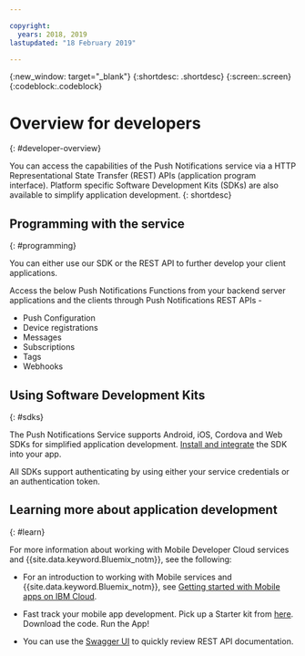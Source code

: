```yaml
---

copyright:
  years: 2018, 2019
lastupdated: "18 February 2019"

---
```


{:new_window: target="_blank"}
{:shortdesc: .shortdesc}
{:screen:.screen}
{:codeblock:.codeblock}

# Overview for developers
{: #developer-overview}

You can access the capabilities of the Push Notifications service via a HTTP Representational State Transfer (REST) APIs (application program interface). Platform specific Software Development Kits (SDKs) are also available to simplify application development.
{: shortdesc}

## Programming with the service
{: #programming}

You can either use our SDK or the REST API to further develop your client applications.

Access the below Push Notifications Functions from your backend server applications and the clients through Push Notifications REST APIs -

 - Push Configuration
 - Device registrations
 - Messages
 - Subscriptions
 - Tags
 - Webhooks


## Using Software Development Kits
{: #sdks}

The Push Notifications Service supports Android, iOS, Cordova and Web SDKs for simplified application development. [Install and integrate](/docs/services/mobilepush/install-sdk.html) the SDK into your app. 

All SDKs support authenticating by using either your service credentials or an authentication token.

## Learning more about application development
{: #learn}

For more information about working with Mobile Developer Cloud services and {{site.data.keyword.Bluemix_notm}}, see the following:

-   For an introduction to working with Mobile services and {{site.data.keyword.Bluemix_notm}}, see [Getting started with Mobile apps on IBM Cloud](/docs/services/mobile/index.html).

-   Fast track your mobile app development. Pick up a Starter kit from [here](https://cloud.ibm.com/developer/mobile/dashboard). Download the code. Run the App!

-	You can use the [Swagger UI](https://imfpush.ng.bluemix.net/imfpush/) to quickly review REST API documentation.


